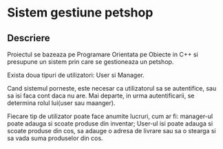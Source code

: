 # Sistem gestiune petshop

## Descriere

Proiectul se bazeaza pe Programare Orientata pe Obiecte in C++ si presupune un sistem prin care se gestioneaza un petshop.

Exista doua tipuri de utilizatori: User si Manager.

Cand sistemul porneste, este necesar ca utilizatorul sa se autentifice, sau sa isi faca cont daca nu are. Mai departe, in urma autentificarii, se determina rolul lui(user sau maanger).

Fiecare tip de utilizator poate face anumite lucruri, cum ar fi: manager-ul poate adauga si scoate produse din inventar; User-ul isi poate adauga si scoate produse din cos, sa adauge o adresa de livrare sau sa o stearga si sa vada suma produselor din cos.
